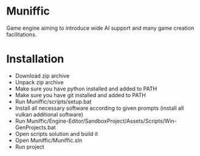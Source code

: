 # Muniffic

Game engine aiming to introduce wide AI support and many game creation facilitations.

# Installation

- Download zip archive
- Unpack zip archive
- Make sure you have python installed and added to PATH
- Make sure you have git installed and added to PATH
- Run Muniffic/scripts/setup.bat
- Install all necessary software according to given prompts (install all vulkan additional software)
- Run Muniffic/Engine-Editor/SandboxProject/Assets/Scripts/Win-GenProjects.bat
- Open scripts solution and build it
- Open Muniffic/Muniffic.sln
- Run project
